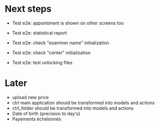 # Next steps
- Test e2e: appointment is shown on other screens too
- Test e2e: statistical report

- Test e2e: check "examiner name" initialization
- Test e2e: check "center" initialization

- Test e2e: test unlocking files

# Later
- upload new price
- ctrl main application should be transformed into models and actions
- ctrl_folder should be transformed into models and actions
- Date of birth (precision to day's)
- Payements échelonnés
